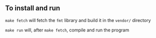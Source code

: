 
## To install and run

`make fetch`
will fetch the `fmt` library and build it in the `vendor/` directory

`make run`
will, after `make fetch`, compile and run the program

